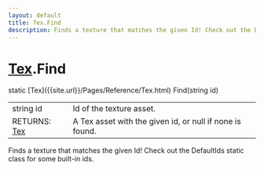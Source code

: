```yaml
---
layout: default
title: Tex.Find
description: Finds a texture that matches the given Id! Check out the DefaultIds static class for some built-in ids.
---
```

# [Tex]({{site.url}}/Pages/Reference/Tex.html).Find

<div class='signature' markdown='1'>
static [Tex]({{site.url}}/Pages/Reference/Tex.html) Find(string id)
</div>

|  |  |
|--|--|
|string id|Id of the texture asset.|
|RETURNS: [Tex]({{site.url}}/Pages/Reference/Tex.html)|A Tex asset with the given id, or null if none is found.|

Finds a texture that matches the given Id! Check out the
DefaultIds static class for some built-in ids.



